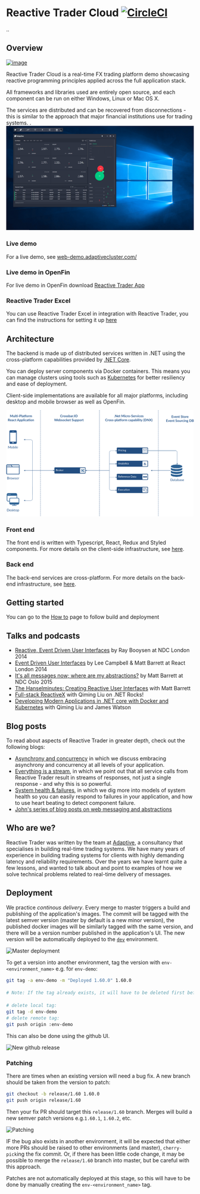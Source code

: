 # Reactive Trader Cloud [![CircleCI](https://circleci.com/gh/AdaptiveConsulting/ReactiveTraderCloud/tree/develop.svg?style=svg&circle-token=801547883329d22e505634493b58b26fbb742e46)](https://circleci.com/gh/AdaptiveConsulting/ReactiveTraderCloud/tree/develop)
..
## Overview

[![image](https://raw.githubusercontent.com/AdaptiveConsulting/ReactiveTrader/master/images/adaptive-logo.png)](http://weareadaptive.com/)

Reactive Trader Cloud is a real-time FX trading platform demo showcasing reactive programming principles applied across the full application stack.

All frameworks and libraries used are entirely open source, and each component can be run on either Windows, Linux or Mac OS X.

The services are distributed and can be recovered from disconnections - this is similar to the approach that major financial institutions use for trading systems.
.
![image](docs/reactive-trader.gif)

### Live demo
For a live demo, see [web-demo.adaptivecluster.com/](https://web-demo.adaptivecluster.com/)

### Live demo in OpenFin
For live demo in OpenFin download [Reactive Trader App](src/client/install)

### Reactive Trader Excel
You can use Reactive Trader Excel in integration with Reactive Trader, you can find the instructions for setting it up [here](docs/setup/reactive-trader-excel.md)

## Architecture

The backend is made up of distributed services written in .NET using the cross-platform capabilities provided by [.NET Core](https://dotnet.github.io).

You can deploy server components via Docker containers. This means you can manage clusters using tools such as [Kubernetes](http://kubernetes.io/) for better resiliency and ease of deployment.

Client-side implementations are available for all major platforms, including desktop and mobile browser as well as OpenFin.

![Architecture Overview](docs/ArchitectureOverview.png)

### Front end

The front end is written with Typescript, React, Redux and Styled components. For more details on the client-side infrastructure, see [here](docs/client.md).

### Back end

The back-end services are cross-platform. For more details on the back-end infrastructure, see [here](docs/server.md).

## Getting started
You can go to the [How to](docs/deployment/readme.md) page to follow build and deployment

## Talks and podcasts

+ [Reactive, Event Driven User Interfaces](https://vimeo.com/113716036) by Ray Booysen at NDC London 2014
+ [Event Driven User Interfaces](https://youtu.be/Tp5mRlHwZ7M) by Lee Campbell & Matt Barrett at React London 2014
+ [It's all messages now; where are my abstractions?](http://www.codesleuth.co.uk/notes/ndcoslo2015/Its-all-messages-now;-where-are-my-absractions.html) by Matt Barrett at NDC Oslo 2015
+ [The Hanselminutes: Creating Reactive User Interfaces](http://hanselminutes.com/428/creating-reactive-user-interfaces-with-adaptive-consultings-reactive-trader) with Matt Barrett
+ [Full-stack ReactiveX](http://dotnetrocks.com/?show=1333) with Qiming Liu on .NET Rocks!
+ [Developing Modern Applications in .NET core with Docker and Kubernetes](https://www.youtube.com/watch?v=70hcZO3zpnc) with Qiming Liu and James Watson

## Blog posts

To read about aspects of Reactive Trader in greater depth, check out the following blogs:
+ [Asynchrony and concurrency](http://weareadaptive.com/blog/2014/04/18/asynchrony-concurrency/) in which we discuss embracing asynchrony and concurrency at all levels of your application.
+ [Everything is a stream](http://weareadaptive.com/blog/2014/05/05/everything-is-a-stream/), in which we point out that all service calls from Reactive Trader result in streams of responses, not just a single response - and why this is so powerful.
+ [System health & failures](http://weareadaptive.com/blog/2014/06/16/system-health-failures/), in which we dig more into models of system health so you can easily respond to failures in your application, and how to use heart beating to detect component failure.
+ [John's series of blog posts on web messaging and abstractions](http://weareadaptive.com/blog/2015/06/15/series-of-blog-posts/)

## Who are we?

Reactive Trader was written by the team at [Adaptive](http://weareadaptive.com/), a consultancy that specialises in building real-time trading systems. We have many years of experience in building trading systems for clients with highly demanding latency and reliability requirements. Over the years we have learnt quite a few lessons, and wanted to talk about and point to examples of how we solve technical problems related to real-time delivery of messages.

## Deployment

We practice _continous delivery_. Every merge to master triggers a build and publishing of the application's images.
The commit will be tagged with the latest semver version (master by default is a new minor version), the published
docker images will be similarly tagged with the same version, and there will  be a version number published in
the application's UI. The new version will be automatically deployed to the [`dev`](https://web-dev.adaptivecluster.com/) environment.

![Master deployment](./docs/images/deploy-master.png "Master deployment")

To get a version into another environment, tag the version with `env-<environment_name>` e.g. for `env-demo`:

```bash
git tag -a env-demo -m "Deployed 1.60.0" 1.60.0

# Note: If the tag already exists, it will have to be deleted first before re-tagging

# delete local tag:
git tag -d env-demo
# delete remote tag:
git push origin :env-demo
```

This can also be done using the github UI.

![New github release](./docs/images/deploy-release-gh.gif "Github release")



### Patching

There are times when an existing version will need a bug fix.
A new branch should be taken from the version to patch:

```bash
git checkout -b release/1.60 1.60.0
git push origin release/1.60
```

Then your fix PR should target this `release/1.60` branch.
Merges will build a new semver patch versions e.g.`1.60.1`, `1.60.2`, etc.

![Patching](./docs/images/deploy-patch.png "Patching")

IF the bug also exists in another environment, it will be expected that either more PRs should be raised to other environments (and master), `cherry-pick`ing the fix commit. Or, if there has been little code change, it may be possible to merge the `release/1.60` branch into master, but be careful with this approach.

Patches are not automatically deployed at this stage, so this will have to be done by manually creating the `env-<environment_name>` tag.

